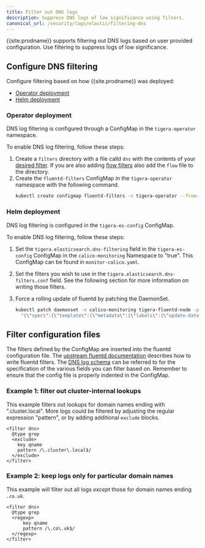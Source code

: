 ```yaml
---
title: Filter out DNS logs
description: Suppress DNS logs of low significance using filters. 
canonical_url: /security/logs/elastic/filtering-dns
---
```


{{site.prodname}} supports filtering out DNS logs based on user provided
configuration.  Use filtering to suppress logs of low significance.

## Configure DNS filtering

Configure filtering based on how {{site.prodname}} was deployed:
- [Operator deployment](#operator-deployment)
- [Helm deployment](#helm-deployment)

### Operator deployment

DNS log filtering is configured through a ConfigMap in the `tigera-operator`
namespace.

To enable DNS log filtering, follow these steps:

1. Create a `filters` directory with a file calld `dns` with the contents of
   your [desired filter](#filter-configuration-files).
   If you are also adding [flow filters](filtering) also add the `flow` file
   to the directory.
1. Create the `fluentd-filters` ConfigMap in the `tigera-operator` namespace
   with the following command.
   ```bash
   kubectl create configmap fluentd-filters -n tigera-operator --from-file=filters
   ```

### Helm deployment

DNS log filtering is configured in the `tigera-es-config` ConfigMap.

To enable DNS log filtering, follow these steps:

1. Set the `tigera.elasticsearch.dns-filtering` field in the `tigera-es-config`
   ConfigMap in the `calico-monitoring` Namespace to "true".  This ConfigMap can
   be found in `monitor-calico.yaml`.

1. Set the filters you wish to use in the `tigera.elasticsearch.dns-filters.conf`
   field.  See the following section for more information on writing those filters.

1. Force a rolling update of fluentd by patching the DaemonSet.
   ```bash
   kubectl patch daemonset -n calico-monitoring tigera-fluentd-node -p \
     "{\"spec\":{\"template\":{\"metadata\":{\"labels\":{\"update-date\":\"`date +'%s'`\"}}}}}"
   ```

## Filter configuration files

The filters defined by the ConfigMap are inserted into the fluentd configuration file.
The [upstream fluentd documentation](https://docs.fluentd.org/filter/grep)
describes how to write fluentd filters.  The [DNS log schema](dns) can be referred to
for the specification of the various fields you can filter based on.  Remember to ensure
that the config file is properly indented in the ConfigMap.

### Example 1: filter out cluster-internal lookups

This example filters out lookups for domain names ending with ".cluster.local".  More
logs could be filtered by adjusting the regular expression "pattern", or by adding
additional `exclude` blocks.

```
<filter dns>
  @type grep
  <exclude>
    key qname
    pattern /\.cluster\.local$/
  </exclude>
</filter>
```

### Example 2: keep logs only for particular domain names

This example will filter out all logs *except* those for domain names ending `.co.uk`.

```
<filter dns>
  @type grep
  <regexp>
      key qname
      pattern /\.co\.uk$/
  </regexp>
</filter>
```
